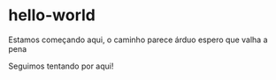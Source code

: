# hello-world
Estamos começando aqui, o caminho parece árduo espero que valha a pena

Seguimos tentando por aqui! 
